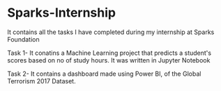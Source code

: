 # Sparks-Internship
It contains all the tasks I have completed during my internship at Sparks Foundation

Task 1- It conatins a Machine Learning project that predicts a student's scores based on no of study hours. It was written in Jupyter Notebook

Task 2- It contains a dashboard made using Power BI, of the  Global Terrorism 2017 Dataset.
